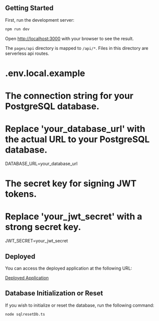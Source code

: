 ## Getting Started

First, run the development server:

```bash
npm run dev
```

Open [http://localhost:3000](http://localhost:3000) with your browser to see the result.

The `pages/api` directory is mapped to `/api/*`. Files in this directory are serverless api routes.

# .env.local.example

# The connection string for your PostgreSQL database.

# Replace 'your_database_url' with the actual URL to your PostgreSQL database.

DATABASE_URL=your_database_url

# The secret key for signing JWT tokens.

# Replace 'your_jwt_secret' with a strong secret key.

JWT_SECRET=your_jwt_secret

## Deployed

You can access the deployed application at the following URL:

<a href="https://literate-waddle-7pq6x56pv49hpq4q-3000.app.github.dev/">Deployed Application</a>

## Database Initialization or Reset

If you wish to initialize or reset the database, run the following command:

```sh
node sqlresetDb.ts